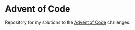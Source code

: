 # Advent of Code

Repository for my solutions to the [Advent of Code](https://adventofcode.com/) challenges.

